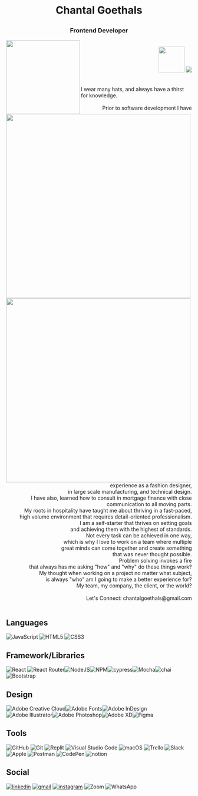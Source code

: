 # <p align="center">Chantal Goethals</p>
### <p align="center">Frontend Developer</p> 

<div align="right" width="300px">
<img src="https://img.shields.io/badge/GOECHA-brightgreen" width="200px" align="left" ></br>
<img src="https://raw.githubusercontent.com/MartinHeinz/MartinHeinz/master/wave.gif" width="70px">
<a href="https://visitorbadge.io/status?path=https%3A%2F%2Fgithub.com%2FGOECHA"><img src="https://api.visitorbadge.io/api/combined?path=https%3A%2F%2Fgithub.com%2FGOECHA&labelColor=%232ccce4&countColor=%23000000" /></a>
</div>

</br>

  
 <div  align="left" >
 </br>
  <img src="https://github-readme-stats.vercel.app/api/top-langs/?username=goecha&theme=blue-green" alt="" width="500px"align="left"/><img  src="https://github-readme-stats.vercel.app/api?username=goecha&show_icons=true&theme=highcontrast" alt="" width="500px" align="left"/> I wear many hats, and always have a thirst for knowledge. 
  <div align="right">
     </br>
     Prior to software development I have experience as a fashion designer, 
    </br>
     in large scale manufacturing, and technical design. 
    </br>
     I have also, learned how to consult in mortgage finance with close 
    </br>
     communication to all moving parts.
    </br>
     My roots in hospitality have taught me about thriving in a fast-paced,
    </br>
     high volume environment that requires detail-oriented professionalism.
    </br>
     I am a self-starter that thrives on setting goals 
    </br>
     and achieving them with the highest of standards.
     </br>
      Not every task can be achieved in one way, 
     </br>
      which is why I love to work on a team where multiple 
     </br>
      great minds can come together and create something
     </br>
      that was never thought possible. 
     </br>
      Problem solving invokes a fire 
     </br>
      that always has me asking "how" and "why" do these things work? 
     </br>
      My thought when working on a project no matter what subject, 
     </br>
      is always "who" am I going to make a better experience for?
     </br>
       My team, my company, the client, or the world?
     </br>

</br>
 Let's Connect: chantalgoethals@gmail.com
 </div>
   </div>  



<br/>

## Languages

![JavaScript](https://img.shields.io/badge/javascript-%23323330.svg?style=for-the-badge&logo=javascript&logoColor=%23F7DF1E)
![HTML5](https://img.shields.io/badge/html5-%23E34F26.svg?style=for-the-badge&logo=html5&logoColor=white)
![CSS3](https://img.shields.io/badge/css3-%231572B6.svg?style=for-the-badge&logo=css3&logoColor=white)



## Framework/Libraries

![React](https://img.shields.io/badge/react-%2320232a.svg?style=for-the-badge&logo=react&logoColor=%2361DAFB)
![React Router](https://img.shields.io/badge/React_Router-CA4245?style=for-the-badge&logo=react-router&logoColor=white)![NodeJS](https://img.shields.io/badge/node.js-6DA55F?style=for-the-badge&logo=node.js&logoColor=white)![NPM](https://img.shields.io/badge/NPM-%23000000.svg?style=for-the-badge&logo=npm&logoColor=white)![cypress](https://img.shields.io/badge/-cypress-%23E5E5E5?style=for-the-badge&logo=cypress&logoColor=058a5e)![Mocha](https://img.shields.io/badge/-mocha-%238D6748?style=for-the-badge&logo=mocha&logoColor=white)![chai](https://img.shields.io/badge/chai.js-323330?style=for-the-badge&logo=chai&logoColor=red)![Bootstrap](https://img.shields.io/badge/bootstrap-%23563D7C.svg?style=for-the-badge&logo=bootstrap&logoColor=white)


## Design

![Adobe Creative Cloud](https://img.shields.io/badge/Adobe%20Creative%20Cloud-DA1F26.svg?style=for-the-badge&logo=Adobe%20Creative%20Cloud&logoColor=white)![Adobe Fonts](https://img.shields.io/badge/Adobe%20Fonts-000B1D.svg?style=for-the-badge&logo=Adobe%20Fonts&logoColor=white)![Adobe InDesign](https://img.shields.io/badge/Adobe%20InDesign-49021F?style=for-the-badge&logo=adobeindesign&logoColor=white)![Adobe Illustrator](https://img.shields.io/badge/adobe%20illustrator-%23FF9A00.svg?style=for-the-badge&logo=adobe%20illustrator&logoColor=white)![Adobe Photoshop](https://img.shields.io/badge/adobe%20photoshop-%2331A8FF.svg?style=for-the-badge&logo=adobe%20photoshop&logoColor=white)![Adobe XD](https://img.shields.io/badge/Adobe%20XD-470137?style=for-the-badge&logo=Adobe%20XD&logoColor=#FF61F6)![Figma](https://img.shields.io/badge/figma-%23F24E1E.svg?style=for-the-badge&logo=figma&logoColor=white)


## Tools

![GitHub](https://img.shields.io/badge/github-%23121011.svg?style=for-the-badge&logo=github&logoColor=white)
![Git](https://img.shields.io/badge/git-%23F05033.svg?style=for-the-badge&logo=git&logoColor=white)
![Replit](https://img.shields.io/badge/Replit-DD1200?style=for-the-badge&logo=Replit&logoColor=white)
![Visual Studio Code](https://img.shields.io/badge/Visual%20Studio%20Code-0078d7.svg?style=for-the-badge&logo=visual-studio-code&logoColor=white)
![macOS](https://img.shields.io/badge/mac%20os-000000?style=for-the-badge&logo=macos&logoColor=F0F0F0)
![Trello](https://img.shields.io/badge/Trello-%23026AA7.svg?style=for-the-badge&logo=Trello&logoColor=white)
![Slack](https://img.shields.io/badge/Slack-4A154B?style=for-the-badge&logo=slack&logoColor=white)
![Apple](https://img.shields.io/badge/Apple-%23000000.svg?style=for-the-badge&logo=apple&logoColor=white)
![Postman](https://img.shields.io/badge/Postman-FF6C37?style=for-the-badge&logo=postman&logoColor=white)
![CodePen](https://img.shields.io/badge/Codepen-000000?style=for-the-badge&logo=codepen&logoColor=white)
![notion](https://img.shields.io/badge/Notion-000000?style=for-the-badge&logo=notion&logoColor=white)



## Social

<a href="https://www.linkedin.com/in/chantalgoethalsgoecha/" rel=""><img src="https://img.shields.io/badge/linkedin-%230077B5.svg?style=for-the-badge&logo=linkedin&logoColor=white)" alt="linkedin" /></a>
<a href="www.chantalgoethals@gmail.com" rel=""><img src="https://img.shields.io/badge/Gmail-D14836?style=for-the-badge&logo=gmail&logoColor=white" alt="gmail" /></a>
<a href="https://www.instagram.com/_goecha/" rel=""><img src="https://img.shields.io/badge/Instagram-%23E4405F.svg?style=for-the-badge&logo=Instagram&logoColor=white" alt="instagram" /></a>
![Zoom](https://img.shields.io/badge/Zoom-2D8CFF?style=for-the-badge&logo=zoom&logoColor=white)
![WhatsApp](https://img.shields.io/badge/WhatsApp-25D366?style=for-the-badge&logo=whatsapp&logoColor=white)







<!--

I wear many hats, and always have a thirst for knowledge. Prior to software development I have experience as a fashion designer, in large scale manufacturing, and technical design. I have also, learned how to consult in mortgage finance with close communication to all moving parts.  My roots in hospitality have taught me about thriving in a fast-paced high volume environment that requires detail-oriented professionalism.

I am a self-starter that thrives on setting goals and achieving them with the highest of standards. Not every task can be achieved in one way, which is why </br>I love to work on a team where multiple great minds can come together and create something that was never thought possible. 

Problem solving invokes a fire that always has me asking "how" and "why" do these things work? My thought when working on a project no matter what subject, is always "who" am I going to make a better experience for? My team, my company, the client, or the world?

   
     


**GOECHA/GOECHA** is a ✨ _special_ ✨ repository because its `README.md` (this file) appears on your GitHub profile.

## Additional Education
## Processes/Concepts

Here are some ideas to get you started:

- 🔭 I’m currently working on ...
- 🌱 I’m currently learning ...
- 👯 I’m looking to collaborate on ...
- 🤔 I’m looking for help with ...
- 💬 Ask me about ...
- 📫 How to reach me: ...
- 😄 Pronouns: ...
- ⚡ Fun fact: ...
-->
